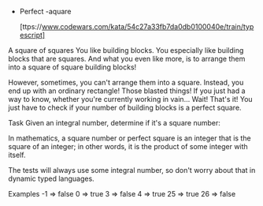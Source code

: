* Perfect -aquare
  
  [ttps://www.codewars.com/kata/54c27a33fb7da0db0100040e/train/typescript]

A square of squares
You like building blocks. You especially like building blocks that are squares. And what you even like more, is to arrange them into a square of square building blocks!

However, sometimes, you can't arrange them into a square. Instead, you end up with an ordinary rectangle! Those blasted things! If you just had a way to know, whether you're currently working in vain… Wait! That's it! You just have to check if your number of building blocks is a perfect square.

Task
Given an integral number, determine if it's a square number:

In mathematics, a square number or perfect square is an integer that is the square of an integer; in other words, it is the product of some integer with itself.

The tests will always use some integral number, so don't worry about that in dynamic typed languages.

Examples
-1  =>  false
 0  =>  true
 3  =>  false
 4  =>  true
25  =>  true
26  =>  false
